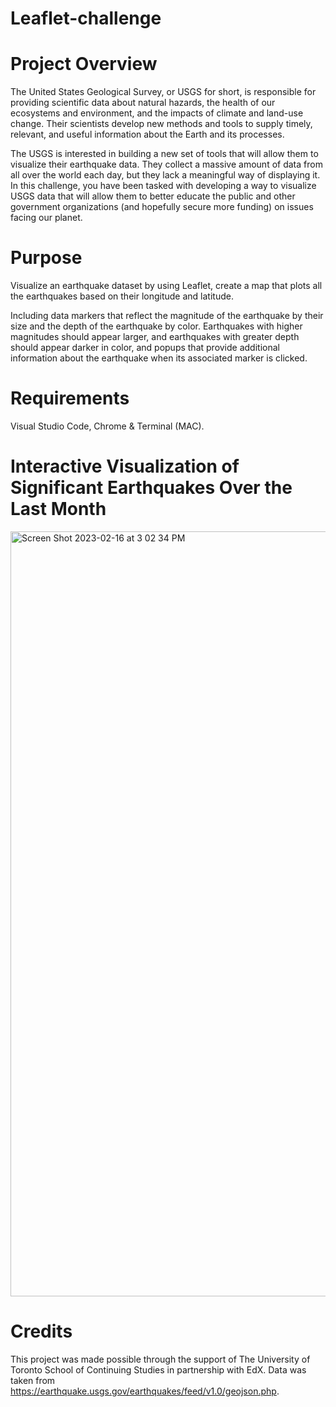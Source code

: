 # Leaflet-challenge

# Project Overview 
The United States Geological Survey, or USGS for short, is responsible for providing scientific data about natural hazards, the health of our ecosystems and environment, and the impacts of climate and land-use change. Their scientists develop new methods and tools to supply timely, relevant, and useful information about the Earth and its processes.

The USGS is interested in building a new set of tools that will allow them to visualize their earthquake data. They collect a massive amount of data from all over the world each day, but they lack a meaningful way of displaying it. In this challenge, you have been tasked with developing a way to visualize USGS data that will allow them to better educate the public and other government organizations (and hopefully secure more funding) on issues facing our planet. 

# Purpose 
Visualize an earthquake dataset by using Leaflet, create a map that plots all the earthquakes based on their longitude and latitude.

Including data markers that reflect the magnitude of the earthquake by their size and the depth of the earthquake by color. Earthquakes with higher magnitudes should appear larger, and earthquakes with greater depth should appear darker in color, and popups that provide additional information about the earthquake when its associated marker is clicked.

# Requirements 
Visual Studio Code, Chrome & Terminal (MAC). 

# Interactive Visualization of Significant Earthquakes Over the Last Month 
<img width="1224" alt="Screen Shot 2023-02-16 at 3 02 34 PM" src="https://user-images.githubusercontent.com/115658965/219474685-e396fcc3-5234-4991-bbbb-b30d4190ab9d.png">

# Credits 
This project was made possible through the support of The University of Toronto School of Continuing Studies in partnership with EdX. Data was taken from https://earthquake.usgs.gov/earthquakes/feed/v1.0/geojson.php. 


